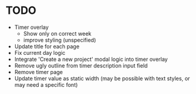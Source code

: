 # TODO

- Timer overlay
    - Show only on correct week
    - improve styling (unspecified)
- Update title for each page
- Fix current day logic
- Integrate 'Create a new project' modal logic into timer overlay
- Remove ugly outline from timer description input field
- Remove timer page
- Update timer value as static width (may be possible with text styles, or may need a specific font)

